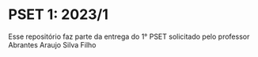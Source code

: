 PSET 1: 2023/1
====

Esse repositório faz parte da entrega do 1° PSET solicitado pelo professor Abrantes Araujo Silva Filho
